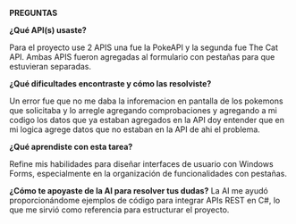 **PREGUNTAS**

**¿Qué API(s) usaste?**

Para el proyecto use 2 APIS una fue la PokeAPI y la segunda fue The Cat API.
Ambas APIS fueron agregadas al formulario con pestañas para que estuvieran separadas.

**¿Qué dificultades encontraste y cómo las resolviste?**

Un error fue que no me daba la inforemacion en pantalla de los pokemons que solicitaba y lo arregle agregando comprobaciones y agregando a mi codigo los datos que ya estaban agregados en la API doy entender que en mi logica agrege datos que no estaban en la API de ahi el problema.

**¿Qué aprendiste con esta tarea?**

Refine mis habilidades para diseñar interfaces de usuario con Windows Forms, especialmente en la organización de funcionalidades con pestañas.

**¿Cómo te apoyaste de la AI para resolver tus dudas?**
La AI me ayudó proporcionándome ejemplos de código para integrar APIs REST en C#, lo que me sirvió como referencia para estructurar el proyecto.
